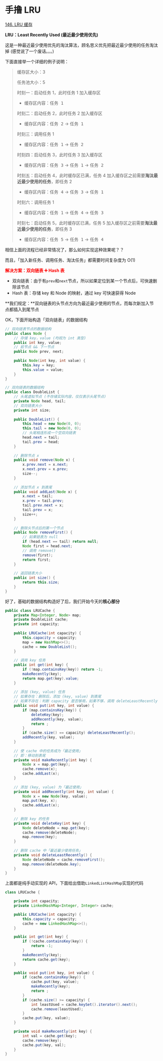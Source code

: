 # 手撸 LRU

[146. LRU 缓存](https://leetcode-cn.com/problems/lru-cache/)



**LRU：Least Recently Used (最近最少使用优先)**

这是一种最近最少使用优先的淘汰算法，顾名思义优先把最近最少使用的任务淘汰掉 (感觉说了一个废话。。。)

下面直接举一个详细的例子说明：

> 缓存区大小：3
>
> 任务池大小：5
>
> 时刻一：启动任务 1，此时任务 1 加入缓存区
>
> - 缓存区内容：<kbd>任务 1</kbd>
>
> 时刻二：启动任务 2，此时任务 2 加入缓存区
>
> - 缓存区内容：<kbd>任务 2</kbd> -> <kbd>任务 1</kbd>
>
> 时刻三：调用任务 1
>
> - 缓存区内容：<kbd>任务 1</kbd> -> <kbd>任务 2</kbd>
>
> 时刻四：启动任务 3，此时任务 3 加入缓存区
>
> - 缓存区内容：<kbd>任务 3</kbd> -> <kbd>任务 1</kbd> -> <kbd>任务 2</kbd>
>
> 时刻五：启动任务 4，此时缓存区已满，任务 4 加入缓存区之前需要**淘汰最近最少使用的任务**，即任务 2
>
> - 缓存区内容：<kbd>任务 4</kbd> -> <kbd>任务 3</kbd> -> <kbd>任务 1</kbd>
>
> 时刻六：调用任务 1
>
> - 缓存区内容：<kbd>任务 1</kbd> -> <kbd>任务 4</kbd> -> <kbd>任务 3</kbd>
>
> 时刻七：启动任务 5，此时缓存区已满，任务 5 加入缓存区之前需要**淘汰最近最少使用的任务**，即任务 3
>
> - 缓存区内容：<kbd>任务 5</kbd> -> <kbd>任务 1</kbd> -> <kbd>任务 4</kbd>

相信上面的流程已经非常情况了，那么如何实现这种效果呢？？

而且，「加入新任务、调用任务、淘汰任务」都需要时间复杂度为 O(1)

**<font color='red'>解决方案：双向链表 ➕ Hash 表</font>**

- 双向链表：由于有`prev`和`next`节点，所以如果定位到某一个节点后，可快速删除该节点
- Hash 表：存储 key 和 Node 的映射，通过 key 可快速获得 Node

**我们规定：**双向链表的头节点方向为最近最少使用的节点，而每次新加入节点都插入到尾节点

OK，下面开始构造「双向链表」的数据结构

```java
// 双向链表节点的数据结构
public class Node {
    // 存储 key，value (均视为 int 类型)
    public int key, value;
    // 前节点 && 下一节点
    public Node prev, next;
    
    public Node(int key, int value) {
        this.key = key;
        this.value = value;
    }
}

// 双向链表的数据结构
public class DoubleList {
    // 头尾虚拟节点 (不存储实际内容，仅仅表示头尾节点)
    private Node head, tail;
    // 双向链表大小
    private int size;
    
    public DoubleList() {
        this.head = new Node(0, 0);
        this.tail = new Node(0, 0);
        // 头尾相连形成一个空双向链表
        head.next = tail;
        tail.prev = head;
    }
    
    // 删除节点 x
    public void remove(Node x) {
        x.prev.next = x.next;
        x.next.prev = x.prev;
        size--;
    }
    
    // 添加节点 x 到表尾
    public void addLast(Node x) {
        x.next = tail;
        x.prev = tail.prev;
        tail.prev.next = x;
        tail.prev = x;
        size++;
    }
    
    // 删除头节点后的第一个节点
    public Node removeFirst() {
        // 如果链表为 null
        if (head.next == tail) return null;
        Node first = head.next;
        // 调用 remove()
        remove(first);
        return first;
    }
    
    // 返回链表大小
    public int size() {
        return this.size;
    }
}
```

好了，基础的数据结构构造好了后，我们开始今天的**核心部分**

```java
public class LRUCache {
    private Map<Integer, Node> map;
    private DoubleList cache;
    private int capacity;
    
    public LRUCache(int capacity) {
        this.capacity = capacity;
        map = new HashMap<>();
        cache = new DoubleList();
    }
    
    // 调用 key 任务
    public int get(int key) {
        if (!map.containsKey(key)) return -1;
        makeRecently(key);
        return map.get(key).value;
    }
    
    // 添加 (key, value) 任务
    // 如果存在：删除后，添加 (key, value) 到表尾
    // 如果不存在：判断 capacity 是否够用，如果不够，调用 deleteLeastRecently()
    public void put(int key, int value) {
        if (map.containsKey(key)) {
            deleteKey(key);
            addRecently(key, value);
            return ;
        }
        if (cache.size() == capacity) deleteLeastRecently();
        addRecently(key, value);
    }
    
    // 使 cache 中的任务成为「最近使用」
    // 即：移动到表尾
    private void makeRecently(int key) {
        Node x = map.get(key);
        cache.remove(x);
        cache.addLast(x);
    }
    
    // 添加 (key, value) 为「最近使用」
    private void addRecently(int key, int value) {
        Node x = new Node(key, value);
        map.put(key, x);
        cache.addLast(x);
    }
    
    // 删除 key 的任务
    private void deleteKey(int key) {
        Node deleteNode = map.get(key);
        cache.remove(deleteNode);
        map.remove(key);
    }
    
    // 删除 cache 中「最近最少使用任务」
    private void deleteLeastRecently() {
        Node deleteNode = cache.removeFirst();
        map.remove(deleteNode.key);
    }
}
```



上面都是纯手动实现的 API，下面给出借助`LinkedListHashMap`实现的代码

```java
class LRUCache {

    private int capacity;
    private LinkedHashMap<Integer, Integer> cache;

    public LRUCache(int capacity) {
        this.capacity = capacity;
        cache = new LinkedHashMap<>();
    }

    public int get(int key) {
        if (!cache.containsKey(key)) {
            return -1;
        }
        makeRecently(key);
        return cache.get(key);
    }

    public void put(int key, int value) {
        if (cache.containsKey(key)) {
            cache.put(key, value);
            makeRecently(key);
            return ;
        }
        if (cache.size() >= capacity) {
            int leastUsed = cache.keySet().iterator().next();
            cache.remove(leastUsed);
        }
        cache.put(key, value);
    }

    private void makeRecently(int key) {
        int val = cache.get(key);
        cache.remove(key);
        cache.put(key, val);
    }
}
```


